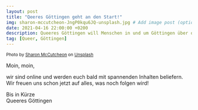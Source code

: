 ```yaml
---
layout: post
title: "Qeeres Göttingen geht an den Start!"
img: sharon-mccutcheon-JngP0kqu6JQ-unsplash.jpg # Add image post (optional)
date: 2021-04-16 22:00:00 +0200
description: Queeres Göttingen will Menschen in und um Göttingen über queere Inhalte aufklären und Interessierte miteinander vernetzen # Add post description (optional)
tag: [Queer, Göttingen]
---
```

<small>
Photo by <a href="https://unsplash.com/@sharonmccutcheon?utm_source=unsplash&utm_medium=referral&utm_content=creditCopyText">Sharon McCutcheon</a> on <a href="https://unsplash.com/?utm_source=unsplash&utm_medium=referral&utm_content=creditCopyText">Unsplash</a>
</small>

Moin, moin,

wir sind online und werden euch bald mit spannenden Inhalten beliefern. Wir freuen uns schon jetzt auf alles, was noch folgen wird!

Bis in Kürze  
Queeres Göttingen
